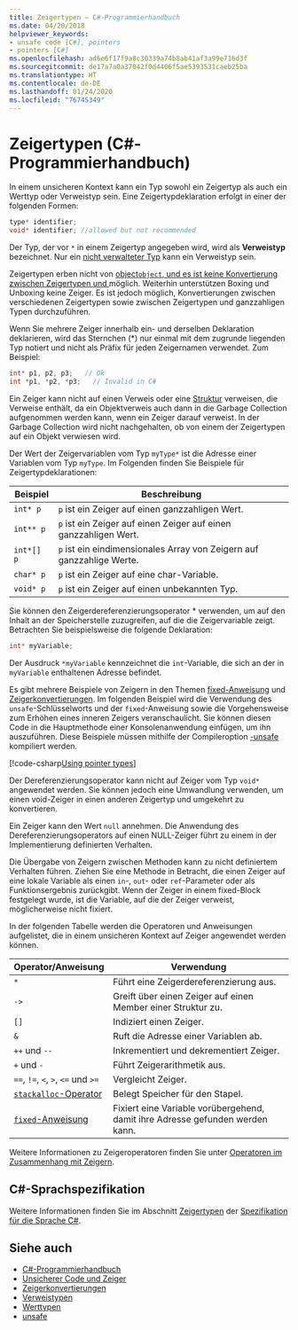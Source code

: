 ```yaml
---
title: Zeigertypen – C#-Programmierhandbuch
ms.date: 04/20/2018
helpviewer_keywords:
- unsafe code [C#], pointers
- pointers [C#]
ms.openlocfilehash: ad6e6f17f9a8c30339a74b8ab41af3a99e716d3f
ms.sourcegitcommit: de17a7a0a37042f0d4406f5ae5393531caeb25ba
ms.translationtype: HT
ms.contentlocale: de-DE
ms.lasthandoff: 01/24/2020
ms.locfileid: "76745349"
---
```

# <a name="pointer-types-c-programming-guide"></a>Zeigertypen (C#-Programmierhandbuch)

In einem unsicheren Kontext kann ein Typ sowohl ein Zeigertyp als auch ein Werttyp oder Verweistyp sein. Eine Zeigertypdeklaration erfolgt in einer der folgenden Formen:

``` csharp
type* identifier;
void* identifier; //allowed but not recommended
```

Der Typ, der vor `*` in einem Zeigertyp angegeben wird, wird als **Verweistyp** bezeichnet. Nur ein [nicht verwalteter Typ](../../language-reference/builtin-types/unmanaged-types.md) kann ein Verweistyp sein.

Zeigertypen erben nicht von [object`object`, und es ist keine Konvertierung zwischen Zeigertypen und ](../../language-reference/builtin-types/reference-types.md) möglich. Weiterhin unterstützen Boxing und Unboxing keine Zeiger. Es ist jedoch möglich, Konvertierungen zwischen verschiedenen Zeigertypen sowie zwischen Zeigertypen und ganzzahligen Typen durchzuführen.

Wenn Sie mehrere Zeiger innerhalb ein- und derselben Deklaration deklarieren, wird das Sternchen (*) nur einmal mit dem zugrunde liegenden Typ notiert und nicht als Präfix für jeden Zeigernamen verwendet. Zum Beispiel:

```csharp
int* p1, p2, p3;   // Ok
int *p1, *p2, *p3;   // Invalid in C#
```

Ein Zeiger kann nicht auf einen Verweis oder eine [Struktur](../../language-reference/keywords/struct.md) verweisen, die Verweise enthält, da ein Objektverweis auch dann in die Garbage Collection aufgenommen werden kann, wenn ein Zeiger darauf verweist. In der Garbage Collection wird nicht nachgehalten, ob von einem der Zeigertypen auf ein Objekt verwiesen wird.

Der Wert der Zeigervariablen vom Typ `myType*` ist die Adresse einer Variablen vom Typ `myType`. Im Folgenden finden Sie Beispiele für Zeigertypdeklarationen:

|Beispiel|Beschreibung|
|-------------|-----------------|
|`int* p`|`p` ist ein Zeiger auf einen ganzzahligen Wert.|
|`int** p`|`p` ist ein Zeiger auf einen Zeiger auf einen ganzzahligen Wert.|
|`int*[] p`|`p` ist ein eindimensionales Array von Zeigern auf ganzzahlige Werte.|
|`char* p`|`p` ist ein Zeiger auf eine char-Variable.|
|`void* p`|`p` ist ein Zeiger auf einen unbekannten Typ.|

Sie können den Zeigerdereferenzierungsoperator * verwenden, um auf den Inhalt an der Speicherstelle zuzugreifen, auf die die Zeigervariable zeigt. Betrachten Sie beispielsweise die folgende Deklaration:

```csharp
int* myVariable;
```

Der Ausdruck `*myVariable` kennzeichnet die `int`-Variable, die sich an der in `myVariable` enthaltenen Adresse befindet.

Es gibt mehrere Beispiele von Zeigern in den Themen [fixed-Anweisung](../../language-reference/keywords/fixed-statement.md) und [Zeigerkonvertierungen](./pointer-conversions.md). Im folgenden Beispiel wird die Verwendung des `unsafe`-Schlüsselworts und der `fixed`-Anweisung sowie die Vorgehensweise zum Erhöhen eines inneren Zeigers veranschaulicht.  Sie können diesen Code in die Hauptmethode einer Konsolenanwendung einfügen, um ihn auszuführen. Diese Beispiele müssen mithilfe der Compileroption [-unsafe](../../language-reference/compiler-options/unsafe-compiler-option.md) kompiliert werden.

[!code-csharp[Using pointer types](../../../../samples/snippets/csharp/keywords/FixedKeywordExamples.cs#5)]

Der Dereferenzierungsoperator kann nicht auf Zeiger vom Typ `void*` angewendet werden. Sie können jedoch eine Umwandlung verwenden, um einen void-Zeiger in einen anderen Zeigertyp und umgekehrt zu konvertieren.

Ein Zeiger kann den Wert `null` annehmen. Die Anwendung des Dereferenzierungsoperators auf einen NULL-Zeiger führt zu einem in der Implementierung definierten Verhalten.

Die Übergabe von Zeigern zwischen Methoden kann zu nicht definiertem Verhalten führen. Ziehen Sie eine Methode in Betracht, die einen Zeiger auf eine lokale Variable als einen `in`-, `out`- oder `ref`-Parameter oder als Funktionsergebnis zurückgibt. Wenn der Zeiger in einem fixed-Block festgelegt wurde, ist die Variable, auf die der Zeiger verweist, möglicherweise nicht fixiert.

In der folgenden Tabelle werden die Operatoren und Anweisungen aufgelistet, die in einem unsicheren Kontext auf Zeiger angewendet werden können.

|Operator/Anweisung|Verwendung|
|-------------------------|---------|
|`*`|Führt eine Zeigerdereferenzierung aus.|
|`->`|Greift über einen Zeiger auf einen Member einer Struktur zu.|
|`[]`|Indiziert einen Zeiger.|
|`&`|Ruft die Adresse einer Variablen ab.|
|`++` und `--`|Inkrementiert und dekrementiert Zeiger.|
|`+` und `-`|Führt Zeigerarithmetik aus.|
|`==`, `!=`, `<`, `>`, `<=` und `>=`|Vergleicht Zeiger.|
|[`stackalloc`-Operator](../../language-reference/operators/stackalloc.md)|Belegt Speicher für den Stapel.|
|[`fixed`-Anweisung](../../language-reference/keywords/fixed-statement.md)|Fixiert eine Variable vorübergehend, damit ihre Adresse gefunden werden kann.|

Weitere Informationen zu Zeigeroperatoren finden Sie unter [Operatoren im Zusammenhang mit Zeigern](../../language-reference/operators/pointer-related-operators.md).

## <a name="c-language-specification"></a>C#-Sprachspezifikation

Weitere Informationen finden Sie im Abschnitt [Zeigertypen](~/_csharplang/spec/unsafe-code.md#pointer-types) der [Spezifikation für die Sprache C#](~/_csharplang/spec/introduction.md).

## <a name="see-also"></a>Siehe auch

- [C#-Programmierhandbuch](../index.md)
- [Unsicherer Code und Zeiger](index.md)
- [Zeigerkonvertierungen](pointer-conversions.md)
- [Verweistypen](../../language-reference/keywords/reference-types.md)
- [Werttypen](../../language-reference/builtin-types/value-types.md)
- [unsafe](../../language-reference/keywords/unsafe.md)
